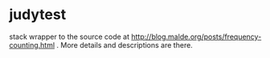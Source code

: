 # judytest

stack wrapper to the source code at http://blog.malde.org/posts/frequency-counting.html . More details and descriptions are there.
